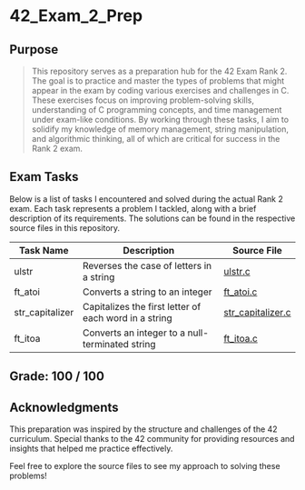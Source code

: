 # 42_Exam_2_Prep

## Purpose
> This repository serves as a preparation hub for the 42 Exam Rank 2. The goal is to practice and master the types of problems that might appear in the exam by coding various exercises and challenges in C. These exercises focus on improving problem-solving skills, understanding of C programming concepts, and time management under exam-like conditions. By working through these tasks, I aim to solidify my knowledge of memory management, string manipulation, and algorithmic thinking, all of which are critical for success in the Rank 2 exam.

## Exam Tasks

Below is a list of tasks I encountered and solved during the actual Rank 2 exam. Each task represents a problem I tackled, along with a brief description of its requirements. The solutions can be found in the respective source files in this repository.

| Task Name         | Description                                              | Source File                  |
|-------------------|----------------------------------------------------------|------------------------------|
| ulstr             | Reverses the case of letters in a string                 | [ulstr.c](https://github.com/JohnHapke/42_Lvl2_Exam_2_Prep/blob/main/level%200/ulstr.c)           |
| ft_atoi           | Converts a string to an integer                          | [ft_atoi.c](https://github.com/JohnHapke/42_Lvl2_Exam_2_Prep/blob/main/level%201/ft_atoi.c)       |
| str_capitalizer   | Capitalizes the first letter of each word in a string    | [str_capitalizer.c](https://github.com/JohnHapke/42_Lvl2_Exam_2_Prep/blob/main/level%202/str_capitalizer.c) |
| ft_itoa           | Converts an integer to a null-terminated string          | [ft_itoa.c](https://github.com/JohnHapke/42_Lvl2_Exam_2_Prep/blob/main/level%203/ft_itoa.c)       |

## Grade: 100 / 100 

## Acknowledgments

This preparation was inspired by the structure and challenges of the 42 curriculum. Special thanks to the 42 community for providing resources and insights that helped me practice effectively.

Feel free to explore the source files to see my approach to solving these problems!
